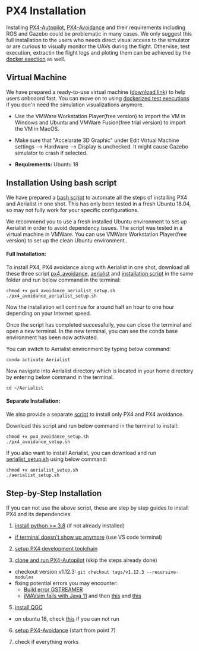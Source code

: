# PX4 Installation

Installing [PX4-Autopilot](https://github.com/PX4/PX4-Autopilot), [PX4-Avoidance](https://github.com/PX4/PX4-Avoidance) and their requirements including ROS and Gazebo could be problematic in many cases. We only suggest this full installation to the users who needs direct visual access to the simulator or are curious to visually monitor the UAVs during the flight. Othervise, test execution, extractin the flight logs and ploting them can be achieved by the [docker exection](../README.md#dockerized-test-execution) as well.

## Virtual Machine

We have prepared a ready-to-use virtual machine ([download link](https://zhaw-my.sharepoint.com/:f:/g/personal/mazr_zhaw_ch/EnxLqlyju6RMhUYV_SXTqBEBfxundq_-X67eRQAwCPjHvg?e=9953JZ)) to help users onboaord fast. You can move on to using [dockerized test executions](../README.md#dockerized-test-execution) if you don'n need the simulation visualizations anymore.

- Use the VMWare Workstation Player(free version) to import the VM in Windows and Ubuntu and VMWare Fusion(free trial version) to import the VM in MacOS.
- Make sure that "Accelarate 3D Graphic" under Edit Virtual Machine settings --> Hardware --> Display is unchecked. It might cause Gazebo simulator to crash if selected.

- **Requirements:** Ubuntu 18

## Installation Using bash script

We have prepared a [bash script](../setup_script/px4_avoidance_aerialist_setup.sh) to automate all the steps of installing PX4 and Aerialist in one shot. This has only been tested in a fresh Ubuntu 18.04, so may not fully work for your specific configurations.

We recommend you to use a fresh installed Ubuntu environment to set up Aerialist in order to avoid dependency issues.
The script was tested in a virtual machine in VMWare.
You can use VMWare Workstation Player(free version) to set up the clean Ubuntu environment..


#### Full Installation:

To install PX4, PX4 avoidance along with Aerialist in one shot, download all these three script [px4_avoidance](../setup_script/px4_avoidance_setup.sh), [aerialist](../setup_script/aerialist_setup.sh) and [installation script](../setup_script/px4_avoidance_aerialist_setup.sh) in the same folder and run below command in the terminal:

```
chmod +x px4_avoidance_aerialist_setup.sh
./px4_avoidance_aerialist_setup.sh 
```


Now the installation will continue for around half an hour to one hour depending on your Internet speed.

Once the script has completed successfully, you can close the terminal and open a new terminal.
In the new terminal, you can see the conda base environment has been now activated.

You can switch to Aerialist environment by typing below command:

```
conda activate Aerialist
```

Now navigate into Aerialist directory which is located in your home directory by entering below command in the terminal.

```
cd ~/Aerialist
```

#### Separate Installation:
We also provide a separate [script]((../setup_script/px4_avoidance_setup.sh)) to install only PX4 and PX4 avoidance. 

Download this script and run below command in the terminal to install:

```
chmod +x px4_avoidance_setup.sh
./px4_avoidance_setup.sh
```

If you also want to install Aerialist, you can download and run [aerialist_setup.sh](../setup_script/aerialist_setup.sh) using below command:

```
chmod +x aerialist_setup.sh
./aerialist_setup.sh
```


## Step-by-Step Installation

If you can not use the above script, these are step by step guides to install PX4 and its dependencies.

1. [install python >= 3.8](https://www.itsupportwale.com/blog/how-to-upgrade-to-python-3-8-on-ubuntu-18-04-lts/) (if not already installed)

- [if terminal doesn't show up anymore](https://askubuntu.com/questions/1132349/terminal-not-opening-up-after-upgrading-python-to-3-7) (use VS code terminal)

2. [setup PX4 development toolchain](https://docs.px4.io/main/en/dev_setup/dev_env_linux_ubuntu.html#ros-melodic-ubuntu-18-04)

3. [clone and run PX4-Autopilot](https://docs.px4.io/main/en/dev_setup/building_px4.html) (skip the steps already done)

- checkout version v1.12.3: `git checkout tags/v1.12.3 --recursive-modules`
- fixing potential errors you may encounter:
  - [Build error GSTREAMER](https://github.com/PX4/PX4-Autopilot/issues/13117)
  - [jMAVsim fails with Java 11](https://github.com/PX4/jMAVSim/issues/96#issuecomment-500788800) and then [this](https://github.com/PX4/PX4-Autopilot/issues/9557#issuecomment-512137607) and [this](https://github.com/PX4/PX4-Autopilot/issues/9557#issuecomment-589559521)

5. [install QGC](https://docs.qgroundcontrol.com/master/en/getting_started/download_and_install.html#ubuntu)

- on ubuntu 18, check [this](https://github.com/mavlink/qgroundcontrol/issues/9847#issuecomment-918133080) if you can not run

6. [setup PX4-Avoidance](https://github.com/PX4/PX4-Avoidance#installation) (start from point 7)

7. check if everything works